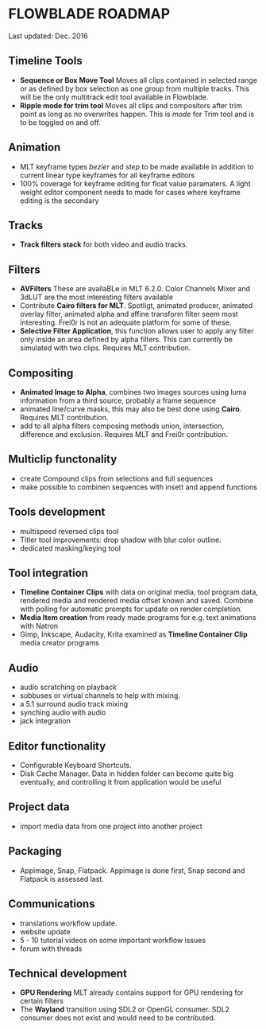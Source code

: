 # FLOWBLADE ROADMAP

Last updated: Dec. 2016

## Timeline Tools

- **Sequence or Box Move Tool** Moves all clips contained in selected range or as defined by box selection as one group from multiple tracks. This will be the only multitrack edit tool available in Flowblade.
- **Ripple mode for trim tool** Moves all clips and compositors after trim point as long as no overwrites happen. This is *mode* for Trim tool and is to be toggled on and off.

## Animation
- MLT keyframe types *bezier* and *step* to be made available in addition to current linear type keyframes for all keyframe editors
- 100% coverage for keyframe editing for float value paramaters. A light weight editor component needs to made for cases where keyframe editing is the secondary 

## Tracks
- **Track filters stack** for both video and audio tracks.

## Filters
- **AVFilters** These are availaBLe in MLT 6.2.0. Color Channels Mixer and 3dLUT are the most interesting filters available
- Contribute **Cairo filters for MLT**. Spotligt, animated producer, animated overlay filter, animated alpha and affine transform filter seem most interesting. Frei0r is not an adequate platform for some of these.
- **Selective Filter Application**, this function allows user to apply any filter only inside an area defined by alpha filters. This can currently be simulated with two clips. Requires MLT contribution.

## Compositing

- **Animated Image to Alpha**, combines two images sources using luma information from a third source, probably a frame sequence
- animated line/curve masks, this may also be best done using **Cairo**.  Requires MLT contribution.
- add to all alpha filters composing methods union, intersection, difference and exclusion.  Requires MLT and Frei0r contribution.

## Multiclip functonality
- create Compound clips from selections and full sequences
- make possible to combinen sequences with insett and append functions

## Tools development

- multispeed reversed clips tool
- Titler tool improvements: drop shadow with blur color outline.
- dedicated masking/keying tool

## Tool integration
- **Timeline Container Clips** with data on original media, tool program data, rendered media and rendered media offset known and saved. Combine with polling for automatic prompts for update on render completion.
- **Media Item creation** from ready made programs for e.g. text animations with Natron
- Gimp, Inkscape, Audacity, Krita examined as **Timeline Container Clip** media creator programs

## Audio
- audio scratching on playback
- subbuses or virtual channels to help with mixing.
- a 5.1 surround audio track mixing
- synching audio with audio
- jack integration

## Editor functionality

- Configurable Keyboard Shortcuts.
- Disk Cache Manager. Data in hidden folder can become quite big eventually, and controlling it from application would be useful

## Project data

- import media data from one project into another project

## Packaging

- Appimage, Snap, Flatpack. Appimage is done first, Snap second and Flatpack is assessed last.

## Communications

- translations workflow update. 
- website update
- 5 - 10 tutorial videos on some important workflow issues
- forum with threads


## Technical development
- **GPU Rendering** MLT already contains support for GPU rendering for certain filters
- The **Wayland** transition using SDL2 or OpenGL consumer. SDL2 consumer does not exist and would need to be contributed.
	

	
	
